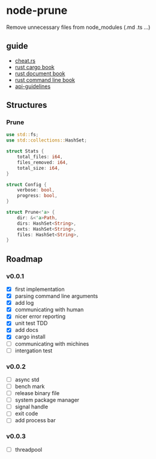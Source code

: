 # node-prune

Remove unnecessary files from node_modules (.md .ts ...)

## guide

- [cheat.rs](https://cheats.rs/)
- [rust cargo book](https://doc.rust-lang.org/cargo/)
- [rust document book](https://doc.rust-lang.org/stable/rustdoc/)
- [rust command line book](https://rust-lang-nursery.github.io/cli-wg/)
- [api-guidelines](https://rust-lang.github.io/api-guidelines/naming.html)

## Structures

### Prune

```rust
use std::fs;
use std::collections::HashSet;

struct Stats {
    total_files: i64,
    files_removed: i64,
    total_size: i64,
}

struct Config {
    verbose: bool,
    progress: bool,
}

struct Prune<'a> {
    dir: &<'a>Path,
    dirs: HashSet<String>,
    exts: HashSet<String>,
    files: HashSet<String>,
}
```

## Roadmap

### v0.0.1

- [x] first implementation
- [x] parsing command line arguments
- [x] add log
- [x] communicating with human
- [x] nicer error reporting
- [x] unit test TDD
- [x] add docs
- [x] cargo install
- [ ] communicating with michines
- [ ] intergation test

### v0.0.2

- [ ] async std
- [ ] bench mark
- [ ] release binary file
- [ ] system package manager
- [ ] signal handle
- [ ] exit code
- [ ] add process bar

### v0.0.3

- [ ] threadpool
